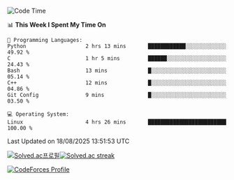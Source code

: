 
<!--START_SECTION:waka-->
![Code Time](http://img.shields.io/badge/Code%20Time-3%2C933%20hrs%2034%20mins-blue)

📊 **This Week I Spent My Time On** 

```text
💬 Programming Languages: 
Python                   2 hrs 13 mins       ████████████░░░░░░░░░░░░░   49.92 % 
C                        1 hr 5 mins         ██████░░░░░░░░░░░░░░░░░░░   24.43 % 
Bash                     13 mins             █░░░░░░░░░░░░░░░░░░░░░░░░   05.14 % 
C++                      12 mins             █░░░░░░░░░░░░░░░░░░░░░░░░   04.86 % 
Git Config               9 mins              █░░░░░░░░░░░░░░░░░░░░░░░░   03.50 % 

💻 Operating System: 
Linux                    4 hrs 26 mins       █████████████████████████   100.00 % 
```


 Last Updated on 18/08/2025 13:51:53 UTC
<!--END_SECTION:waka-->


[![Solved.ac프로필](http://mazassumnida.wtf/api/generate_badge?boj=hckim96)](https://solved.ac/hckim96)[![Solved.ac streak](http://mazandi.herokuapp.com/api?handle=hckim96&theme=dark)](https://solved.ac/hckim96)


[![CodeForces Profile](https://cf.leed.at?id=hckim96)](https://codeforces.com/profile/hckim96)

